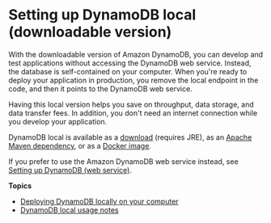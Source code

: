 # Setting up DynamoDB local \(downloadable version\)<a name="DynamoDBLocal"></a>

With the downloadable version of Amazon DynamoDB, you can develop and test applications without accessing the DynamoDB web service\. Instead, the database is self\-contained on your computer\. When you're ready to deploy your application in production, you remove the local endpoint in the code, and then it points to the DynamoDB web service\.

Having this local version helps you save on throughput, data storage, and data transfer fees\. In addition, you don't need an internet connection while you develop your application\.

 DynamoDB local is available as a [download](DynamoDBLocal.DownloadingAndRunning.md#DynamoDBLocal.DownloadingAndRunning.title) \(requires JRE\), as an [Apache Maven dependency](https://docs.aws.amazon.com/amazondynamodb/latest/developerguide/DynamoDBLocal.DownloadingAndRunning.html#apache-maven), or as a [Docker image](https://docs.aws.amazon.com/amazondynamodb/latest/developerguide/DynamoDBLocal.DownloadingAndRunning.html#docker)\. 

 If you prefer to use the Amazon DynamoDB web service instead, see [Setting up DynamoDB \(web service\)](SettingUp.DynamoWebService.md)\. 

**Topics**
+ [Deploying DynamoDB locally on your computer](DynamoDBLocal.DownloadingAndRunning.md)
+ [DynamoDB local usage notes](DynamoDBLocal.UsageNotes.md)